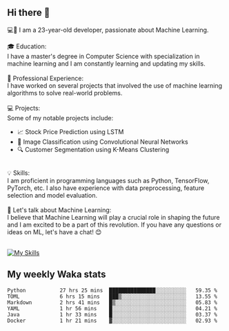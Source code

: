 ## Hi there 👋

💻🤖 I am a 23-year-old developer, passionate about Machine Learning.</br>

🎓 Education:</br>
I have a master's degree in Computer Science with specialization in machine learning and I am constantly learning and updating my skills.
</br></br>
💼 Professional Experience:</br>
I have worked on several projects that involved the use of machine learning algorithms to solve real-world problems.
</br></br>
💻 Projects:</br>
Some of my notable projects include:
</br>
- 📈 Stock Price Prediction using LSTM</br>
- 🤖 Image Classification using Convolutional Neural Networks</br>
- 🔍 Customer Segmentation using K-Means Clustering</br>
</br>
💡 Skills:</br>
I am proficient in programming languages such as Python, TensorFlow, PyTorch, etc. I also have experience with data preprocessing, feature selection and model evaluation.
</br></br>
💬 Let's talk about Machine Learning:</br>
I believe that Machine Learning will play a crucial role in shaping the future and I am excited to be a part of this revolution. If you have any questions or ideas on ML, let's have a chat! 😊
</br></br>

[![My Skills](https://skillicons.dev/icons?i=html,css,docker,express,figma,firebase,graphql,nodejs,react,ts,vue,py,pytorch)](https://skillicons.dev)

## My weekly Waka stats

<!--START_SECTION:waka-->

```text
Python           27 hrs 25 mins  ███████████████░░░░░░░░░░   59.35 %
TOML             6 hrs 15 mins   ███▒░░░░░░░░░░░░░░░░░░░░░   13.55 %
Markdown         2 hrs 41 mins   █▒░░░░░░░░░░░░░░░░░░░░░░░   05.83 %
YAML             1 hr 56 mins    █░░░░░░░░░░░░░░░░░░░░░░░░   04.21 %
Java             1 hr 33 mins    █░░░░░░░░░░░░░░░░░░░░░░░░   03.37 %
Docker           1 hr 21 mins    ▓░░░░░░░░░░░░░░░░░░░░░░░░   02.93 %
```

<!--END_SECTION:waka-->
